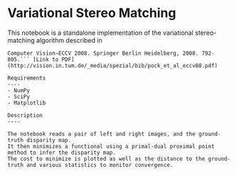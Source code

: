 Variational Stereo Matching
====

This notebook is a standalone implementation of the variational stereo-matching algorithm described in
```Pock, Thomas, et al. "A convex formulation of continuous multi-label problems." 
Computer Vision–ECCV 2008. Springer Berlin Heidelberg, 2008. 792-805.``` [Link to PDF](http://vision.in.tum.de/_media/spezial/bib/pock_et_al_eccv08.pdf)

Requirements
----
- NumPy
- SciPy
- Matplotlib

Description
----

The notebook reads a pair of left and right images, and the ground-truth disparity map.
It then minimizes a functional using a primal-dual proximal point method to infer the disparity map.
The cost to minimize is plotted as well as the distance to the ground-truth and various statistics to monitor convergence.
